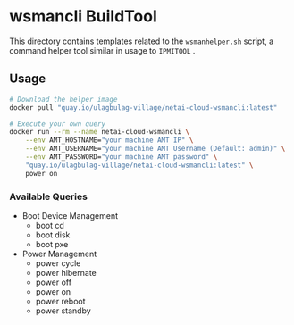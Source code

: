 # wsmancli BuildTool

This directory contains templates related to the `wsmanhelper.sh` script, 
a command helper tool similar in usage to `IPMITOOL` .

## Usage

```bash
# Download the helper image
docker pull "quay.io/ulagbulag-village/netai-cloud-wsmancli:latest"

# Execute your own query
docker run --rm --name netai-cloud-wsmancli \
    --env AMT_HOSTNAME="your machine AMT IP" \
    --env AMT_USERNAME="your machine AMT Username (Default: admin)" \
    --env AMT_PASSWORD="your machine AMT password" \
    "quay.io/ulagbulag-village/netai-cloud-wsmancli:latest" \
    power on
```

### Available Queries

* Boot Device Management
    - boot cd
    - boot disk
    - boot pxe
* Power Management
    - power cycle
    - power hibernate
    - power off
    - power on
    - power reboot
    - power standby
